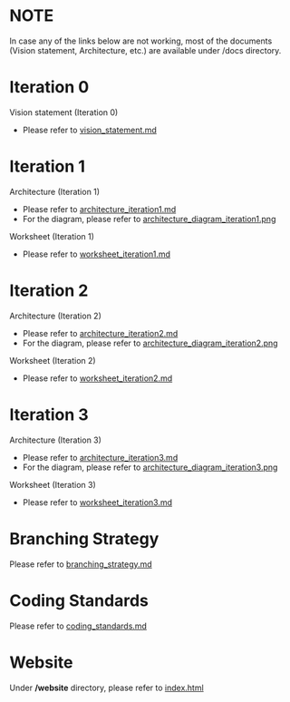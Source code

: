 # NOTE

In case any of the links below are not working, most of the documents (Vision statement, Architecture, etc.) are available under /docs directory.

# Iteration 0

Vision statement (Iteration 0)
- Please refer to [vision_statement.md](https://code.cs.umanitoba.ca/3350-winter-2021-a02/group-6/aurora-but-better-a02-group-6/-/blob/master/docs/vision_statement.md)
 
# Iteration 1

Architecture (Iteration 1)
- Please refer to [architecture_iteration1.md](https://code.cs.umanitoba.ca/3350-winter-2021-a02/group-6/aurora-but-better-a02-group-6/-/blob/master/docs/architecture_iteration1.md)
- For the diagram, please refer to [architecture_diagram_iteration1.png](https://code.cs.umanitoba.ca/3350-winter-2021-a02/group-6/aurora-but-better-a02-group-6/-/blob/master/docs/architecture_diagram_iteration1.png)

Worksheet (Iteration 1)
- Please refer to [worksheet_iteration1.md](https://code.cs.umanitoba.ca/3350-winter-2021-a02/group-6/aurora-but-better-a02-group-6/-/blob/master/docs/worksheet_iteration1.md)

# Iteration 2

Architecture (Iteration 2)
- Please refer to [architecture_iteration2.md](https://code.cs.umanitoba.ca/3350-winter-2021-a02/group-6/aurora-but-better-a02-group-6/-/blob/master/docs/architecture_iteration2.md)
- For the diagram, please refer to [architecture_diagram_iteration2.png](https://code.cs.umanitoba.ca/3350-winter-2021-a02/group-6/aurora-but-better-a02-group-6/-/blob/master/docs/architecture_diagram_iteration2.png)

Worksheet (Iteration 2)
- Please refer to [worksheet_iteration2.md](https://code.cs.umanitoba.ca/3350-winter-2021-a02/group-6/aurora-but-better-a02-group-6/-/blob/master/docs/worksheet_iteration2.md)

# Iteration 3

Architecture (Iteration 3)
- Please refer to [architecture_iteration3.md](https://code.cs.umanitoba.ca/3350-winter-2021-a02/group-6/aurora-but-better-a02-group-6/-/blob/master/docs/architecture_iteration3.md)
- For the diagram, please refer to [architecture_diagram_iteration3.png](https://code.cs.umanitoba.ca/3350-winter-2021-a02/group-6/aurora-but-better-a02-group-6/-/blob/master/docs/architecture_diagram_iteration3.png)

Worksheet (Iteration 3)
- Please refer to [worksheet_iteration3.md](https://code.cs.umanitoba.ca/3350-winter-2021-a02/group-6/aurora-but-better-a02-group-6/-/blob/master/docs/worksheet_iteration3.md)

# Branching Strategy

Please refer to [branching_strategy.md](https://code.cs.umanitoba.ca/3350-winter-2021-a02/group-6/aurora-but-better-a02-group-6/-/blob/master/docs/branching_strategy.md)

# Coding Standards

Please refer to [coding_standards.md](https://code.cs.umanitoba.ca/3350-winter-2021-a02/group-6/aurora-but-better-a02-group-6/-/blob/master/docs/coding_standards.md)

# Website

Under **/website** directory, please refer to [index.html](https://code.cs.umanitoba.ca/3350-winter-2021-a02/group-6/aurora-but-better-a02-group-6/-/blob/master/website/index.html)

